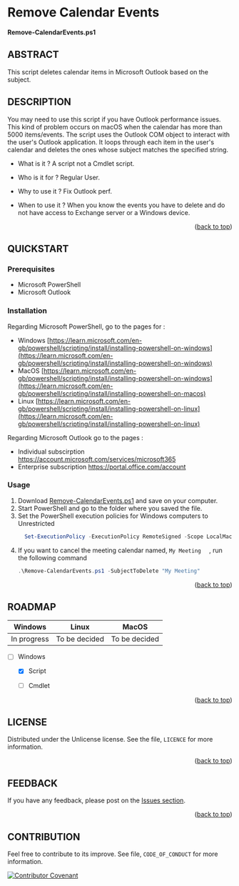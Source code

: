 <!-- Back to top link -->
<a name="readme-top"></a>

<!-- NAME -->
# Remove Calendar Events
**Remove-CalendarEvents.ps1** 

<!-- ABSTRACT -->
## ABSTRACT 
This script deletes calendar items in Microsoft Outlook based on the subject.

<!-- ABOUT THE PROJECT -->
## DESCRIPTION
You may need to use this script if you have Outlook performance issues. This kind of problem occurs on macOS when the calendar has more than 5000 items/events.
The script uses the Outlook COM object to interact with the user's Outlook application. It loops through each item in the user's calendar and deletes the ones whose subject matches the specified string.

* What is it ?  A script not a Cmdlet script.
    
* Who is it for ? Regular User.
    
 * Why to use it ? Fix Outlook perf.
    
 * When to use it ? When you know the events you have to delete and do not have access to Exchange server or a Windows device.
    
 <p align="right">(<a href="#readme-top">back to top</a>)</p>
 
<!-- Getting Started -->
## QUICKSTART

### Prerequisites
- Microsoft PowerShell
- Microsoft Outlook

### Installation

Regarding Microsoft PowerShell, go to the pages for :
- Windows 
[https://learn.microsoft.com/en-gb/powershell/scripting/install/installing-powershell-on-windows](https://learn.microsoft.com/en-gb/powershell/scripting/install/installing-powershell-on-windows)
- MacOS
[https://learn.microsoft.com/en-gb/powershell/scripting/install/installing-powershell-on-windows](https://learn.microsoft.com/en-gb/powershell/scripting/install/installing-powershell-on-macos)
- Linux 
[https://learn.microsoft.com/en-gb/powershell/scripting/install/installing-powershell-on-linux](https://learn.microsoft.com/en-gb/powershell/scripting/install/installing-powershell-on-linux)

Regarding Microsoft Outlook go to the pages :
- Individual subscirption
  https://account.microsoft.com/services/microsoft365
- Enterprise subscription
  https://portal.office.com/account

### Usage 
1. Download [Remove-CalendarEvents.ps1](https://github.com/egiberne/Remove-Calendar-Events/blob/cf8c017a793598ea152301104d6f043c5ecc39c1/Remove-CalendarEvents.ps1) and save on your computer.
2. Start PowerShell and go to the folder where you saved the file.
3. Set the PowerShell execution policies for Windows computers to Unrestricted
   ```powershell
     Set-ExecutionPolicy -ExecutionPolicy RemoteSigned -Scope LocalMachine
   ```
5. If you want to cancel the meeting calendar named,   ``` My Meeting   ``` , run the following command
    ```powershell
    .\Remove-CalendarEvents.ps1 -SubjectToDelete "My Meeting"
    ```


 <p align="right">(<a href="#readme-top">back to top</a>)</p>

<!-- ROADMAP -->
## ROADMAP

| Windows | Linux | MacOS|
| :----: | :---: | :--: |
| In progress | To be decided | To be decided |

- [ ] Windows
    - [x] Script
    - [ ] Cmdlet
   

<p align="right">(<a href="#readme-top">back to top</a>)</p>


<!-- LICENSE -->
## LICENSE

Distributed under the  Unlicense license. See the file, `LICENCE` for more information.

<p align="right">(<a href="#readme-top">back to top</a>)</p>

<!-- FEEDBACK -->
## FEEDBACK

If you have any feedback, please post on the [Issues section](https://github.com/egiberne/Remove-Calendar-Events/issues).

<p align="right">(<a href="#readme-top">back to top</a>)</p>

<!-- CONTRIBUTOR -->
## CONTRIBUTION
Feel free to contribute to its improve. See file, `CODE_OF_CONDUCT` for more information.


[![Contributor Covenant](https://img.shields.io/badge/Contributor%20Covenant-2.1-4baaaa.svg)](code_of_conduct.md)
